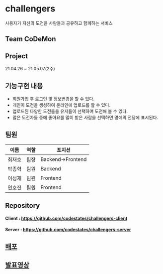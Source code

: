 # challengers
사용자가 자신의 도전을 사람들과 공유하고 함께하는 서비스

## Team CoDeMon
## Project
21.04.26 ~ 21.05.07(2주)

## 기능구현 내용
- 회원가입 후 로그인 및 정보변경을 할 수 있다.
- 개인이 도전을 생성하여 온라인에 업로드를 할 수 있다.
- 업로드된 다양한 도전들을 유저들이 선택하여 도전해 볼 수 있다.
- 많은 도전자들 중에 좋아요를 많이 받은 사람을 선택하면 명예의 전당에 표시된다.

## 팀원
|이름|역할|포지션|
|------|---|---|
|최재호|팀장|Backend->Frontend|
|박종혁|팀원|Backend|
|이성재|팀원|Frontend|
|연호진|팀원|Frontend|

## Repository
#### Client : https://github.com/codestates/challengers-client
#### Server : https://github.com/codestates/challengers-server
## [배포](http://challengers-codemon.s3-website.ap-northeast-2.amazonaws.com/main)
## [발표영상](https://youtu.be/asV_ySQRLkE)


